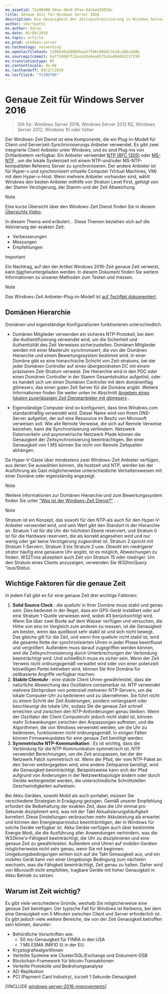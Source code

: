 ```yaml
---
ms.assetid: 72a90d00-56ee-48a9-9fae-64cbad29556c
title: Genaue Zeit für Windows Server 2016
description: Die Genauigkeit der Zeitsynchronisierung in Windows Server 2016 wurde erheblich verbessert, während die NTP-Kompatibilität mit älteren Windows-Versionen vollständig abwärts bleibt.
author: shortpatti
ms.author: dacuo
ms.date: 05/08/2018
ms.topic: article
ms.prod: windows-server
ms.technology: networking
ms.openlocfilehash: 1399ed6a50085baa37f06c09b8c3e18ca8bca98b
ms.sourcegitcommit: 6aff3d88ff22ea141a6ea6572a5ad8dd6321f199
ms.translationtype: MT
ms.contentlocale: de-DE
ms.lasthandoff: 09/27/2019
ms.locfileid: "71395705"
---
```

# <a name="accurate-time-for-windows-server-2016"></a>Genaue Zeit für Windows Server 2016

>Gilt für: Windows Server 2016, Windows Server 2012 R2, Windows Server 2012, Windows 10 oder höher

Der Windows-Zeit Dienst ist eine Komponente, die ein Plug-in-Modell für Client-und Serverzeit-Synchronisierungs Anbieter verwendet.  Es gibt zwei integrierte Client Anbieter unter Windows, und es sind Plug-ins von Drittanbietern verfügbar. Ein Anbieter verwendet [NTP (RFC 1305)](https://tools.ietf.org/html/rfc1305) oder [MS-NTP](https://msdn.microsoft.com/library/cc246877.aspx) , um die lokale Systemzeit mit einem NTP-und/oder MS-NTP-kompatiblen Referenz Server zu synchronisieren. Der andere Anbieter ist für Hyper-v und synchronisiert virtuelle Computer (Virtual Machines, VM) mit dem Hyper-v-Host.  Wenn mehrere Anbieter vorhanden sind, wählt Windows den besten Anbieter mithilfe von Stratum Level First, gefolgt von der Stamm Verzögerung, der Stamm-und der Zeit Abweichung.

> [!NOTE]
> Eine kurze Übersicht über den Windows-Zeit Dienst finden Sie in diesem [Übersichts Video](https://aka.ms/WS2016TimeVideo).

In diesem Thema wird erläutert... Diese Themen beziehen sich auf die Aktivierung der exakten Zeit: 

- Verbesserungen
- Messungen
- Empfehlungen

> [!IMPORTANT]
> Ein Nachtrag, auf den der Artikel Windows 2016-Zeit genaue Zeit verweist, kann [hier](https://windocs.blob.core.windows.net/windocs/WindowsTimeSyncAccuracy_Addendum.pdf)heruntergeladen werden.  In diesem Dokument finden Sie weitere Informationen zu unseren Methoden zum Testen und messen.

> [!NOTE] 
> Das Windows-Zeit Anbieter-Plug-in-Modell ist [auf TechNet dokumentiert](https://msdn.microsoft.com/library/windows/desktop/ms725475%28v=vs.85%29.aspx).

## <a name="domain-hierarchy"></a>Domänen Hierarchie
Domänen-und eigenständige Konfigurationen funktionieren unterschiedlich.

- Domänen Mitglieder verwenden ein sicheres NTP-Protokoll, bei dem die-Authentifizierung verwendet wird, um die Sicherheit und Authentizität des Zeit Verweises sicherzustellen.  Domänen Mitglieder werden mit einer Masteruhr synchronisiert, die von der Domänen Hierarchie und einem Bewertungssystem bestimmt wird.  In einer Domäne gibt es eine hierarchische Schicht von Zeit-stratums, bei der jeder Domänen Controller auf einen übergeordneten DC mit einem präziseren Zeit-Stratum verweist.  Die Hierarchie wird in den PDC oder einen Domänen Controller in der Stamm Gesamtstruktur aufgelöst, oder es handelt sich um einen Domänen Controller mit dem domänenflag gtimeserv, das einen guten Zeit Server für die Domäne angibt.  Weitere Informationen finden Sie weiter unten im Abschnitt [Angeben eines lokalen zuverlässigen Zeit Dienstanbieter mit gtimeserv](#GTIMESERV) .

- Eigenständige Computer sind so konfiguriert, dass time.Windows.com standardmäßig verwendet wird.  Dieser Name wird von Ihrem DNS-Server aufgelöst, der auf eine Ressource im Besitz von Microsoft verweisen soll.  Wie alle Remote Verweise, die sich auf Remote Verweise beziehen, kann die Synchronisierung verhindern.  Netzwerk Datenverkehr und asymmetrische Netzwerk Pfade können die Genauigkeit der Zeitsynchronisierung beeinträchtigen.  Bei einer Genauigkeit von 1 MS können Sie nicht von Remote Zeitquellen abhängen.

Da Hyper-V-Gäste über mindestens zwei Windows-Zeit Anbieter verfügen, aus denen Sie auswählen können, die hostzeit und NTP, werden bei der Ausführung als Gast möglicherweise unterschiedliche Verhaltensweisen mit einer Domäne oder eigenständig angezeigt.

> [!NOTE] 
> Weitere Informationen zur Domänen Hierarchie und zum Bewertungssystem finden Sie unter ["Was ist der Windows-Zeit Dienst?"](https://blogs.msdn.microsoft.com/w32time/2007/07/07/what-is-windows-time-service/) . .

> [!NOTE]
> Stratum ist ein Konzept, das sowohl für den NTP-als auch für den Hyper-V-Anbieter verwendet wird, und sein Wert gibt den Standort in der Hierarchie an.  Stratum 1 ist für die Uhr der höchsten Ebene reserviert, und Stratum 0 ist für die Hardware reserviert, die als korrekt angesehen wird und nur wenig oder gar keine Verzögerung zugeordnet ist.  Stratum 2 spricht mit Stratum 1-Servern, Stratum 3 bis Stratum 2 usw.  Obwohl ein niedrigerer strator häufig eine genauere Uhr angibt, ist es möglich, Abweichungen zu finden.  W32Time akzeptiert auch Zeit von Stratum 15 oder niedriger.  Um den Stratum eines Clients anzuzeigen, verwenden Sie *W32tm/Query "aus/Status*.

## <a name="critical-factors-for-accurate-time"></a>Wichtige Faktoren für die genaue Zeit
In jedem Fall gibt es für eine genaue Zeit drei wichtige Faktoren:

1. **Solid Source Clock** : die quelluhr in Ihrer Domäne muss stabil und genau sein. Dies bedeutet in der Regel, dass ein GPS-Gerät installiert oder auf eine Stratum 1-Quelle verwiesen wird, wobei #3 berücksichtigt wird. Wenn Sie über zwei Boote auf dem Wasser verfügen und versuchen, die Höhe von eins im Vergleich zum anderen zu messen, ist die Genauigkeit am besten, wenn das quellboot sehr stabil ist und sich nicht bewegt. Das gleiche gilt für die Zeit, und wenn Ihre quelluhr nicht stabil ist, wird die gesamte Kette der synchronisierten Uhren in jeder Phase beeinflusst und vergrößert. Außerdem muss darauf zugegriffen werden können, weil die Zeitsynchronisierung durch Unterbrechungen der Verbindung beeinträchtigt wird. Und schließlich muss es sicher sein. Wenn der Zeit Verweis nicht ordnungsgemäß verwaltet wird oder von einer potenziell böswilligen Partei betrieben wird, können Sie Ihre Domäne für zeitbasierte Angriffe verfügbar machen.
2. **Stabile Clientuhr** : eine stabile Client Uhren gewährleistet, dass die natürliche Abweichung des Oszillators containerbar ist.  NTP verwendet mehrere Stichproben von potenziell mehreren NTP-Servern, um die lokale Computer-Uhr zu bedinieren und zu übernehmen.  Sie führt nicht zu einem Schritt der Zeit Änderungen, sondern verlangsamt oder beschleunigt die lokale Uhr, sodass Sie die genaue Zeit schnell erreichen und zwischen den NTP-Anforderungen genau bleiben.  Wenn der Oszillator der Client Computeruhr jedoch nicht stabil ist, können mehr Schwankungen zwischen den Anpassungen auftreten, und die Algorithmen, die von Windows verwendet werden, um die Uhr zu bedinieren, funktionieren nicht ordnungsgemäß.  In einigen Fällen können Firmwareupdates für eine genaue Zeit benötigt werden.
3. **Symmetrische NTP-Kommunikation** : Es ist wichtig, dass die Verbindung für die NTP-Kommunikation symmetrisch ist.  NTP verwendet Berechnungen, um die Zeit anzupassen, bei der der Netzwerk Patch symmetrisch ist.  Wenn der Pfad, der vom NTP-Paket an den Server weitergegeben wird, eine andere Zeitspanne benötigt, wird die Genauigkeit beeinträchtigt.  Beispielsweise kann sich der Pfad aufgrund von Änderungen in der Netzwerktopologie ändern oder durch Geräte weitergeleitet werden, die unterschiedliche Schnittstellen Geschwindigkeiten aufweisen.

Bei Akku Geräten, sowohl Mobil als auch portabel, müssen Sie verschiedene Strategien in Erwägung gezogen.  Gemäß unserer Empfehlung erfordert die Beibehaltung der exakten Zeit, dass die Uhr einmal pro Sekunde diszipliniert wird, was mit der Takt Aktualisierungshäufigkeit korreliert. Diese Einstellungen verbrauchen mehr Akkuleistung als erwartet und können den Energiesparmodus beeinträchtigen, der in Windows für solche Geräte verfügbar ist. Akku Geräte verfügen auch über bestimmte Energie Modi, die die Ausführung aller Anwendungen verhindern, was die W32time's-Fähigkeit beeinträchtigt, die Uhr zu disziplinieren und eine genaue Zeit zu gewährleisten. Außerdem sind Uhren auf mobilen Geräten möglicherweise nicht sehr genau, wenn Sie mit beginnen.  Umgebungsbedingungen wirken sich auf die Takt Genauigkeit aus, und ein mobiles Gerät kann von einer Umgebungs Bedingung zum nächsten wechseln, was die Fähigkeit beeinträchtigt, Zeit genau zu halten.  Daher wird von Microsoft nicht empfohlen, tragbare Geräte mit hoher Genauigkeit in Akku Betrieb zu setzen. 

## <a name="why-is-time-important"></a>Warum ist Zeit wichtig?  
Es gibt viele verschiedene Gründe, weshalb Sie möglicherweise eine genaue Zeit benötigen.  Der typische Fall für Windows ist Kerberos, bei dem eine Genauigkeit von 5 Minuten zwischen Client und Server erforderlich ist.  Es gibt jedoch viele weitere Bereiche, die von der Zeit Genauigkeit betroffen sein können, darunter:


- Behördliche Vorschriften wie:
    - 50 ms-Genauigkeit für FINRA in den USA
    - 1 MS ESMA (MiFID II) in der EU.
- Kryptografiealgorithmen
- Verteilte Systeme wie Cluster/SQL/Exchange und Dokument-DSB
- Blockchain-Framework für bitcoin-Transaktionen
- Verteilte Protokolle und Bedrohungsanalyse 
- AD-Replikation
- PCI (Payment Card Industry), zurzeit 1 Sekunde Genauigkeit



[!INCLUDE [windows-server-2016-improvements](windows-server-2016-improvements.md)]
